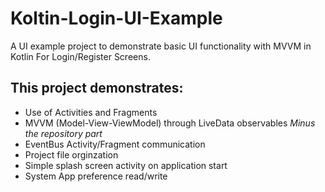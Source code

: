 # Koltin-Login-UI-Example
A UI example project to demonstrate basic UI functionality with MVVM in Kotlin For Login/Register Screens.

## This project demonstrates:
- Use of Activities and Fragments
- MVVM (Model-View-ViewModel) through LiveData observables *Minus the repository part*
- EventBus Activity/Fragment communication
- Project file orginzation
- Simple splash screen activity on application start
- System App preference read/write

